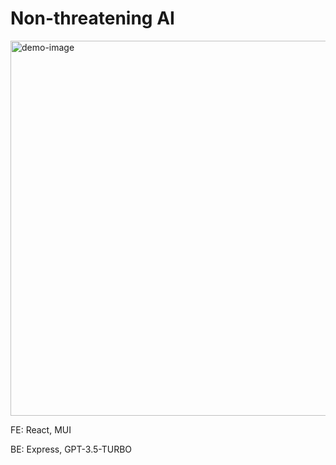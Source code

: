 # Non-threatening AI

<img src="https://github.com/lmlassiter/metafarce/blob/main/Smart_AI_Demo.png" alt="demo-image" width="600">

FE: React, MUI

BE: Express, GPT-3.5-TURBO
